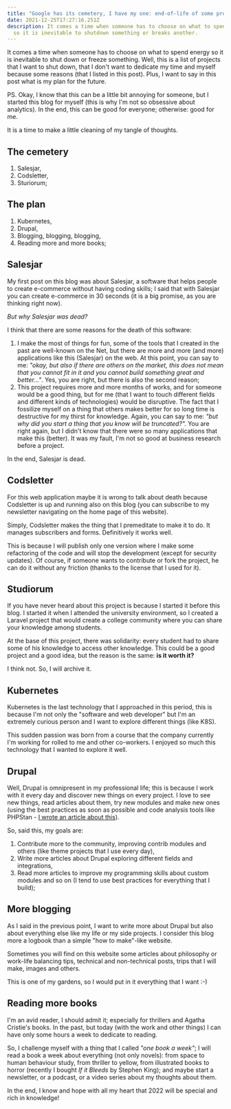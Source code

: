 ```yaml
---
title: "Google has its cemetery, I have my one: end-of-life of some projects..."
date: 2021-12-25T17:27:16.251Z
description: It comes a time when someone has to choose on what to spend energy,
  so it is inevitable to shutdown something or breaks another.
---
```

It comes a time when someone has to choose on what to spend energy so it is inevitable to shut down or freeze something. Well, this is a list of projects that I want to shut down, that I don't want to dedicate my time and myself because some reasons (that I listed in this post). Plus, I want to say in this post what is my plan for the future.

PS. Okay, I know that this can be a little bit annoying for someone, but I started this blog for myself (this is why I'm not so obsessive about analytics). In the end, this can be good for everyone; otherwise: good for me.

It is a time to make a little cleaning of my tangle of thoughts.

## The cemetery

1. Salesjar,
2. Codsletter,
3. Sturiorum;

## The plan

1. Kubernetes,
2. Drupal,
3. Blogging, blogging, blogging,
4. Reading more and more books;

## Salesjar

My first post on this blog was about Salesjar, a software that helps people to create e-commerce without having coding skills; I said that with Salesjar you can create e-commerce in 30 seconds (it is a big promise, as you are thinking right now).

*But why Salesjar was dead?*

I think that there are some reasons for the death of this software:

1. I make the most of things for fun, some of the tools that I created in the past are well-known on the Net, but there are more and more (and more) applications like this (Salesjar) on the web. At this point, you can say to me: *"okay, but also if there are others on the market, this does not mean that you cannot fit in it and you cannot build something great and better..."*. Yes, you are right, but there is also the second reason;
2. This project requires more and more months of works, and for someone would be a good thing, but for me (that I want to touch different fields and different kinds of technologies) would be disruptive. The fact that I fossilize myself on a thing that others makes better for so long time is destructive for my thirst for knowledge. Again, you can say to me: *"but why did you start a thing that you know will be truncated?".* You are right again, but I didn't know that there were so many applications that make this (better). It was my fault, I'm not so good at business research before a project.

In the end, Salesjar is dead.

## Codsletter

For this web application maybe it is wrong to talk about death because Codsletter is up and running also on this blog (you can subscribe to my newsletter navigating on the home page of this website).

Simply, Codsletter makes the thing that I premeditate to make it to do. It manages subscribers and forms. Definitively it works well.

This is because I will publish only one version where I make some refactoring of the code and will stop the development (except for security updates). Of course, if someone wants to contribute or fork the project, he can do it without any friction (thanks to the license that I used for it).

## Studiorum

If you have never heard about this project is because I started it before this blog. I started it when I attended the university environment, so I created a Laravel project that would create a college community where you can share your knowledge among students.

At the base of this project, there was solidarity: every student had to share some of his knowledge to access other knowledge. This could be a good project and a good idea, but the reason is the same: **is it worth it?**

I think not. So, I will archive it.

## Kubernetes

Kubernetes is the last technology that I approached in this period, this is because I'm not only the "software and web developer" but I'm an extremely curious person and I want to explore different things (like K8S).

This sudden passion was born from a course that the company currently I'm working for rolled to me and other co-workers. I enjoyed so much this technology that I wanted to explore it well.

## Drupal

Well, Drupal is omnipresent in my professional life; this is because I work with it every day and discover new things on every project. I love to see new things, read articles about them, try new modules and make new ones (using the best practices as soon as possible and code analysis tools like PHPStan - [I wrote an article about this](https://codingadventures.netlify.app/how-to-use-phpstan-on-your-drupal-module-a-practical-example-of-mine/)).

So, said this, my goals are:

1. Contribute more to the community, improving contrib modules and others (like theme projects that I use every day),
2. Write more articles about Drupal exploring different fields and integrations,
3. Read more articles to improve my programming skills about custom modules and so on (I tend to use best practices for everything that I build);

## More blogging

As I said in the previous point, I want to write more about Drupal but also about everything else like my life or my side projects. I consider this blog more a logbook than a simple "how to make"-like website.

Sometimes you will find on this website some articles about philosophy or work-life balancing tips, technical and non-technical posts, trips that I will make, images and others.

This is one of my gardens, so I would put in it everything that I want :-)

## Reading more books

I'm an avid reader, I should admit it; especially for thrillers and Agatha Cristie's books. In the past, but today (with the work and other things) I can have only some hours a week to dedicate to reading.

So, I challenge myself with a thing that I called *"one book a week"*; I will read a book a week about everything (not only novels): from space to human behaviour study, from thriller to yellow, from illustrated books to horror (recently I bought *If it Bleeds* by Stephen King); and maybe start a newsletter, or a podcast, or a video series about my thoughts about them.

In the end, I know and hope with all my heart that 2022 will be special and rich in knowledge!